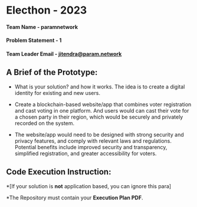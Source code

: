 # Electhon - 2023

#### Team Name - paramnetwork
#### Problem Statement - 1
#### Team Leader Email - jitendra@param.network

## A Brief of the Prototype:
  * What is your solution? and how it works.
  The idea is to create a digital identity for existing and new users.

  * Create a blockchain-based website/app that combines voter registration and  cast voting in one platform. And users would can cast their vote for a chosen party in their region, which would be securely and privately recorded on the system.

  * The website/app would need to be designed with strong security and privacy features, and  comply with relevant laws and regulations. Potential benefits include improved  security and transparency, simplified registration, and greater accessibility for voters.


## Code Execution Instruction:
  *[If your solution is **not** application based, you can ignore this para]
  
 *The Repository must contain your **Execution Plan PDF**.
